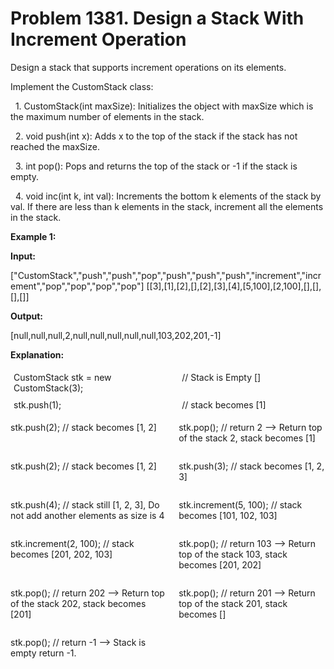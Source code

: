 # Problem 1381. Design a Stack With Increment Operation
<!DOCTYPE html>
<html lang="en">
<head>
    <meta charset="UTF-8">
    <meta name="viewport" content="width=device-width, initial-scale=1.0">
    <title>Two Columns Example</title>
    <style>
        .container {
            display: grid;
            grid-template-columns: auto auto; /* Create two columns */
            column-gap: 20px; /* Optional: add some space between columns */
        }
        .container div {
            padding: 5px; /* Optional: add padding for better readability */
        }
    </style>
</head>
<body>
<p>Design a stack that supports increment operations on its elements.</p>
<p>Implement the CustomStack class:</p>
<p>&nbsp;&nbsp;1. CustomStack(int maxSize): Initializes the object with maxSize which is the maximum number of elements in the stack.</p>
<p>&nbsp;&nbsp;2. void push(int x): Adds x to the top of the stack if the stack has not reached the maxSize.</p>
<p>&nbsp;&nbsp;3. int pop(): Pops and returns the top of the stack or -1 if the stack is empty.</p>
<p>&nbsp;&nbsp;4. void inc(int k, int val): Increments the bottom k elements of the stack by val. If there are less than k elements in the stack, increment all the elements in the stack.</p>

<p><b>Example 1:</b></p>
<p><b>Input:</b></p>
<p>["CustomStack","push","push","pop","push","push","push","increment","increment","pop","pop","pop","pop"]
[[3],[1],[2],[],[2],[3],[4],[5,100],[2,100],[],[],[],[]]</p>
<p><b>Output:</b></p>
<p>[null,null,null,2,null,null,null,null,null,103,202,201,-1]</p>
<p><b>Explanation:</b></p>
<div class="container">
<div>CustomStack stk = new CustomStack(3);</div> <div>// Stack is Empty []</div>
<div>stk.push(1);</div>                    
<div>// stack becomes [1]</div>

stk.push(2);                          // stack becomes [1, 2]

stk.pop();                            // return 2 --> Return top of the stack 2, stack becomes [1]

stk.push(2);                          // stack becomes [1, 2]

stk.push(3);                          // stack becomes [1, 2, 3]

stk.push(4);                          // stack still [1, 2, 3], Do not add another elements as size is 4

stk.increment(5, 100);                // stack becomes [101, 102, 103]

stk.increment(2, 100);                // stack becomes [201, 202, 103]

stk.pop();                            // return 103 --> Return top of the stack 103, stack becomes [201, 202]

stk.pop();                            // return 202 --> Return top of the stack 202, stack becomes [201]

stk.pop();                            // return 201 --> Return top of the stack 201, stack becomes []

stk.pop();                            // return -1 --> Stack is empty return -1.
</div>
</body>
</html>
